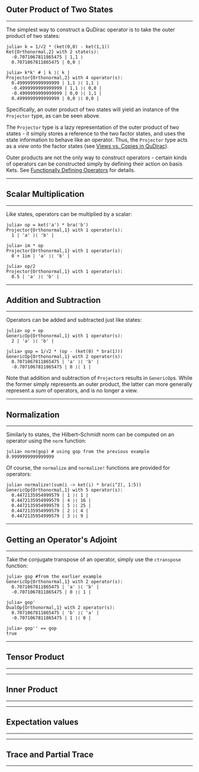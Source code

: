 ## Outer Product of Two States
---

The simplest way to construct a QuDirac operator is to take the outer product of two states:

```
julia> k = 1/√2 * (ket(0,0) - ket(1,1))
Ket{Orthonormal,2} with 2 state(s):
  -0.7071067811865475 | 1,1 ⟩
  0.7071067811865475 | 0,0 ⟩

julia> k*k' # | k ⟩⟨ k |
Projector{Orthonormal,2} with 4 operator(s):
  0.4999999999999999 | 1,1 ⟩⟨ 1,1 |
  -0.4999999999999999 | 1,1 ⟩⟨ 0,0 |
  -0.4999999999999999 | 0,0 ⟩⟨ 1,1 |
  0.4999999999999999 | 0,0 ⟩⟨ 0,0 |
```

Specifically, an outer product of two states will yield an instance of the `Projector` type, as can be seen above. 

The `Projector` type is a lazy representation of the outer product of two states - it simply stores a reference to 
the two factor states, and uses the state information to behave like an operator. Thus, the `Projector` type acts as 
a *view* onto the factor states (see [Views vs. Copies in QuDirac](view_copy.md)). 

Outer products are not the only way to construct operators - certain kinds of operators can be constructed simply by 
defining their action on basis Kets. See [Functionally Defining Operators](func_op_def.md) for details.

---
## Scalar Multiplication
---

Like states, operators can be multiplied by a scalar: 

```
julia> op = ket('a') * bra('b')
Projector{Orthonormal,1} with 1 operator(s):
  1 | 'a' ⟩⟨ 'b' |

julia> im * op
Projector{Orthonormal,1} with 1 operator(s):
  0 + 1im | 'a' ⟩⟨ 'b' |

julia> op/2
Projector{Orthonormal,1} with 1 operator(s):
  0.5 | 'a' ⟩⟨ 'b' |
```
---
## Addition and Subtraction
---

Operators can be added and subtracted just like states:

```
julia> op + op
GenericOp{Orthonormal,1} with 1 operator(s):
  2 | 'a' ⟩⟨ 'b' |

julia> gop = 1/√2 * (op - (ket(0) * bra(1)))
GenericOp{Orthonormal,1} with 2 operator(s):
  0.7071067811865475 | 'a' ⟩⟨ 'b' |
  -0.7071067811865475 | 0 ⟩⟨ 1 |
```

Note that addition and subtraction of `Projector`s results in `GenericOp`s. While the former
simply represents an outer product, the latter can more generally represent a *sum* of operators, 
and is no longer a view. 

---
## Normalization
---

Similarly to states, the Hilbert–Schmidt norm can be computed on an operator using the `norm` function:

```
julia> norm(gop) # using gop from the previous example
0.9999999999999999
```

Of course, the `normalize` and `normalize!` functions are provided for operators:

```
julia> normalize!(sum(i -> ket(i) * bra(i^2), 1:5))
GenericOp{Orthonormal,1} with 5 operator(s):
  0.4472135954999579 | 1 ⟩⟨ 1 |
  0.4472135954999579 | 4 ⟩⟨ 16 |
  0.4472135954999579 | 5 ⟩⟨ 25 |
  0.4472135954999579 | 2 ⟩⟨ 4 |
  0.4472135954999579 | 3 ⟩⟨ 9 |
```

---
## Getting an Operator's Adjoint
---

Take the conjugate transpose of an operator, simply use the `ctranspose` function:

```
julia> gop #from the earlier example
GenericOp{Orthonormal,1} with 2 operator(s):
  0.7071067811865475 | 'a' ⟩⟨ 'b' |
  -0.7071067811865475 | 0 ⟩⟨ 1 |

julia> gop'
DualOp{Orthonormal,1} with 2 operator(s):
  0.7071067811865475 | 'b' ⟩⟨ 'a' |
  -0.7071067811865475 | 1 ⟩⟨ 0 |

julia> gop'' == gop
true
```

---
## Tensor Product
---

---
## Inner Product
---

---
## Expectation values
---

---
## Trace and Partial Trace
---

